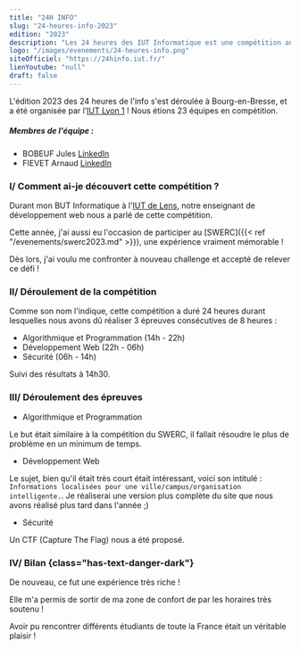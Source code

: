 ```yaml
---
title: "24H INFO"
slug: "24-heures-info-2023"
edition: "2023"
description: "Les 24 heures des IUT Informatique est une compétition annuelle où les équipes d'étudiants de BUT Informatique s'affrontent dans une épreuve de programmation intense de 24 heures !"
logo: "/images/evenements/24-heures-info.png"
siteOfficiel: "https://24hinfo.iut.fr/"
lienYoutube: "null"
draft: false
---
```


L'édition 2023 des 24 heures de l'info s'est déroulée à Bourg-en-Bresse, et a été organisée par l’[IUT Lyon 1](https://iut.univ-lyon1.fr/) ! Nous étions 23 équipes en compétition.

##### Membres de l'équipe :

- BOBEUF Jules [LinkedIn](https://www.linkedin.com/in/bobeuf-jules/)
- FIEVET Arnaud [LinkedIn](https://www.linkedin.com/in/arnaud-fievet/)

### I/ Comment ai-je découvert cette compétition ?

Durant mon BUT Informatique à l'[IUT de Lens](http://www.iut-lens.univ-artois.fr/), notre enseignant de développement web nous a parlé de cette compétition.

Cette année, j'ai aussi eu l'occasion de participer au [SWERC]({{< ref "/evenements/swerc2023.md" >}}), une expérience vraiment mémorable !

Dès lors, j'ai voulu me confronter à nouveau challenge et accepté de relever ce défi !

### II/ Déroulement de la compétition

Comme son nom l'indique, cette compétition a duré 24 heures durant lesquelles nous avons dû réaliser 3 épreuves consécutives de 8 heures :
- Algorithmique et Programmation (14h - 22h)
- Développement Web (22h - 06h)
- Sécurité (06h - 14h)

Suivi des résultats à 14h30.

### III/ Déroulement des épreuves

- Algorithmique et Programmation

Le but était similaire à la compétition du SWERC, il fallait résoudre le plus de problème en un minimum de temps.

- Développement Web

Le sujet, bien qu'il était très court était intéressant, voici son intitulé : `Informations localisées pour une ville/campus/organisation intelligente.`.
Je réaliserai une version plus complète du site que nous avons réalisé plus tard dans l'année ;)

- Sécurité

Un CTF (Capture The Flag) nous a été proposé.

### IV/ Bilan {class="has-text-danger-dark"}

De nouveau, ce fut une expérience très riche !

Elle m'a permis de sortir de ma zone de confort de par les horaires très soutenu !

Avoir pu rencontrer différents étudiants de toute la France était un véritable plaisir !
